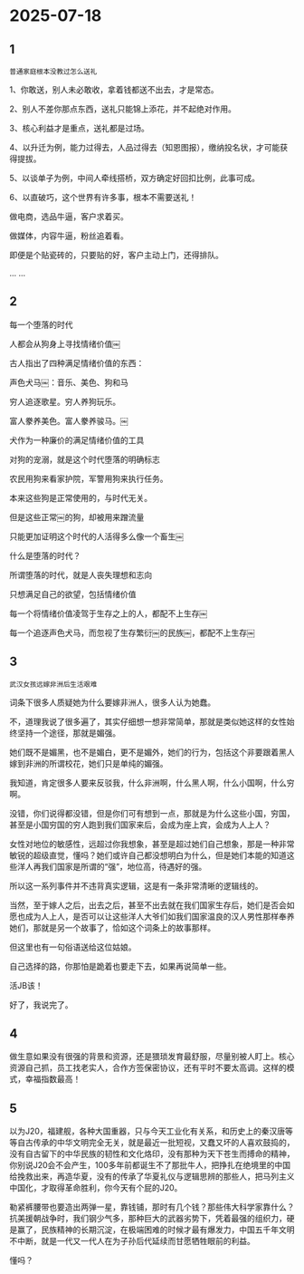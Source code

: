 # 2025-07-18

## 1

`普通家庭根本没教过怎么送礼`  

1、你敢送，别人未必敢收，拿着钱都送不出去，才是常态。

2、别人不差你那点东西，送礼只能锦上添花，并不起绝对作用。

3、核心利益才是重点，送礼都是过场。

4、以升迁为例，能力过得去，人品过得去（知恩图报），缴纳投名状，才可能获得提拔。

5、以谈单子为例，中间人牵线搭桥，双方确定好回扣比例，此事可成。

6、以直破巧，这个世界有许多事，根本不需要送礼！

做电商，选品牛逼，客户求着买。

做媒体，内容牛逼，粉丝追着看。

即便是个贴瓷砖的，只要贴的好，客户主动上门，还得排队。

... ...

## 2

每一个堕落的时代

人都会从狗身上寻找情绪价值￼

古人指出了四种满足情绪价值的东西：

声色犬马￼：音乐、美色、狗和马

穷人追逐歌星。穷人养狗玩乐。

富人豢养美色。富人豢养骏马。￼

犬作为一种廉价的满足情绪价值的工具

对狗的宠溺，就是这个时代堕落的明确标志

农民用狗来看家护院，军警用狗来执行任务。

本来这些狗是正常使用的，与时代无关。

但是这些正常￼的狗，却被用来蹭流量

只能更加证明这个时代的人活得多么像一个畜生￼

什么是堕落的时代？

所谓堕落的时代，就是人丧失理想和志向

只想满足自己的欲望，包括情绪价值

每一个将情绪价值凌驾于生存之上的人，都配不上生存￼

每一个追逐声色犬马，而忽视了生存繁衍￼的民族￼，都配不上生存￼

## 3

`武汉女孩远嫁非洲后生活艰难` 

词条下很多人质疑她为什么要嫁非洲人，很多人认为她蠢。

不，道理我说了很多遍了，其实仔细想一想非常简单，那就是类似她这样的女性始终坚持一个途径，那就是媚强。

她们既不是媚黑，也不是媚白，更不是媚外，她们的行为，包括这个非要跟着黑人嫁到非洲的所谓校花，她们只是单纯的媚强。

我知道，肯定很多人要来反驳我，什么非洲啊，什么黑人啊，什么小国啊，什么穷啊。

没错，你们说得都没错，但是你们可有想到一点，那就是为什么这些小国，穷国，甚至是小国穷国的穷人跑到我们国家来后，会成为座上宾，会成为人上人？

女性对地位的敏感性，远超过你我想象，甚至是超过她们自己想象，那是一种非常敏锐的超级直觉，懂吗？她们或许自己都没想明白为什么，但是她们本能的知道这些洋人再我们国家是所谓的“强”，地位高，待遇好的强。

所以这一系列事件并不违背真实逻辑，这是有一条非常清晰的逻辑线的。

当然，至于嫁人之后，出去之后，甚至不出去就在我们国家生存后，她们是否会如愿也成为人上人，是否可以让这些洋人大爷们如我们国家温良的汉人男性那样奉养她们，那就是另一个故事了，恰如这个词条上的故事那样。

但这里也有一句俗语送给这位姑娘。

自己选择的路，你那怕是跪着也要走下去，如果再说简单一些。

活JB该！

好了，我说完了。

## 4

做生意如果没有很强的背景和资源，还是猥琐发育最舒服，尽量别被人盯上。核心资源自己抓，员工找老实人，合作方签保密协议，还有平时不要太高调。这样的模式，幸福指数最高！ ​​​

## 5

以为J20，福建舰，各种大国重器，只与今天工业化有关系，和历史上的秦汉唐等等自古传承的中华文明完全无关，就是最近一批短视，又蠢又坏的人喜欢鼓捣的，没有自古留下的中华民族的韧性和文化烙印，没有那种为天下苍生而搏命的精神，你别说J20会不会产生，100多年前都诞生不了那批牛人，把挣扎在绝境里的中国给挽救出来，再造华夏，没有的传承了华夏礼仪与逻辑思辨的那些人，把马列主义中国化，才取得革命胜利，你今天有个屁的J20。

勒紧裤腰带也要造出两弹一星，靠钱铺，那时有几个钱？那些伟大科学家靠什么？抗美援朝战争时，我们钢少气多，那种巨大的武器劣势下，凭着最强的组织力，硬是赢了，民族精神的长期沉淀，在极端困难的时候才最有爆发力，中国五千年文明不中断，就是一代又一代人在为子孙后代延续而甘愿牺牲眼前的利益。

懂吗？

